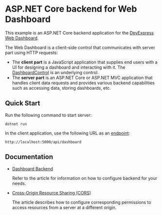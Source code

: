 # ASP.NET Core backend for Web Dashboard

This example is an ASP.NET Core backend application for the [DevExpress Web Dashboard](https://docs.devexpress.com/Dashboard/115955/web-dashboard?v=20.2).

The Web Dashboard is a client-side control that communicates with server part using HTTP requests:

- The **client part** is a JavaScript application that supplies end users with a UI for designing a dashboard and interacting with it. The [DashboardControl](https://docs.devexpress.com/Dashboard/js-DevExpress.Dashboard.DashboardControl) is an underlying control.
- The **server part** is an ASP.NET Core or ASP.NET MVC application that handles client data requests and provides various backend capabilities such as accessing data, storing dashboards, etc.

## Quick Start

Run the following command to start server:

```
dotnet run
```

In the client application, use the following URL as an [endpoint](https://docs.devexpress.com/Dashboard/js-DevExpress.Dashboard.DashboardControlOptions?p=netframework#js_devexpress_dashboard_dashboardcontroloptions_endpoint):

```
http://localhost:5000/api/dashboard
```

## Documentation
- [Dashboard Backend](https://docs.devexpress.com/Dashboard/402096?v=20.2)
    
    Refer to the article for information on how to configure backend for your needs.
    
- [Cross-Origin Resource Sharing (CORS)](https://docs.devexpress.com/Dashboard/400709?v=20.2)

    The article describes how to configure corresponding permissions to access resources from a server at a different origin.

